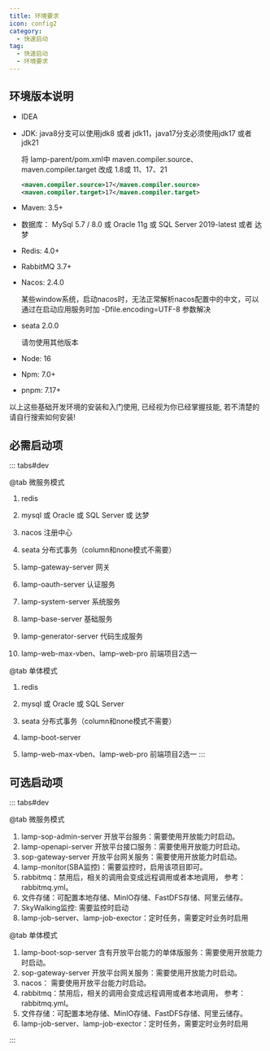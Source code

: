 ```yaml
---
title: 环境要求
icon: config2
category:
  - 快速启动
tag:
  - 快速启动
  - 环境要求
---
```


## 环境版本说明

* IDEA 

* JDK: java8分支可以使用jdk8 或者 jdk11，java17分支必须使用jdk17 或者 jdk21

  将 lamp-parent/pom.xml中 maven.compiler.source、maven.compiler.target 改成 1.8或 11、17、21

  ```xml
  <maven.compiler.source>17</maven.compiler.source>
  <maven.compiler.target>17</maven.compiler.target>
  ```

* Maven: 3.5+

* 数据库： MySql  5.7 / 8.0 或 Oracle 11g 或 SQL Server 2019-latest 或者 达梦

* Redis: 4.0+    

* RabbitMQ 3.7+  

* Nacos: 2.4.0

  某些window系统，启动nacos时，无法正常解析nacos配置中的中文，可以通过在启动应用服务时加 -Dfile.encoding=UTF-8 参数解决

* seata 2.0.0

  请勿使用其他版本

* Node:  16

* Npm: 7.0+

* pnpm: 7.17+

以上这些基础开发环境的安装和入门使用, 已经视为你已经掌握技能, 若不清楚的请自行搜索如何安装!



## 必需启动项

::: tabs#dev
<!-- 选项卡内容 -->
@tab 微服务模式

1. redis

2. mysql 或 Oracle 或 SQL Server 或 达梦

3. nacos 注册中心 

4. seata 分布式事务（column和none模式不需要）

5. lamp-gateway-server 网关

6. lamp-oauth-server 认证服务

7. lamp-system-server 系统服务

8. lamp-base-server 基础服务

9. lamp-generator-server 代码生成服务

10. lamp-web-max-vben、lamp-web-pro 前端项目2选一

<!-- 选项卡内容 -->

@tab 单体模式

1. redis

2. mysql 或 Oracle 或 SQL Server

3. seata 分布式事务（column和none模式不需要）

4. lamp-boot-server

5. lamp-web-max-vben、lamp-web-pro 前端项目2选一
:::



## 可选启动项

::: tabs#dev

@tab 微服务模式

1. lamp-sop-admin-server 开放平台服务：需要使用开放能力时启动。
2. lamp-openapi-server 开放平台接口服务：需要使用开放能力时启动。
3. sop-gateway-server 开放平台网关服务：需要使用开放能力时启动。
4. lamp-monitor(SBA监控)：需要监控时，启用该项目即可。
5. rabbitmq：禁用后，相关的调用会变成远程调用或者本地调用， 参考：rabbitmq.yml。
6. 文件存储：可配置本地存储、MinIO存储、FastDFS存储、阿里云储存。
7. SkyWalking监控:  需要监控时启动
8. lamp-job-server、lamp-job-exector：定时任务，需要定时业务时启用

@tab 单体模式

1. lamp-boot-sop-server  含有开放平台能力的单体版服务：需要使用开放能力时启动。
2. sop-gateway-server 开放平台网关服务：需要使用开放能力时启动。
3. nacos： 需要使用开放平台能力时启动。
4. rabbitmq：禁用后，相关的调用会变成远程调用或者本地调用， 参考：rabbitmq.yml。
5. 文件存储：可配置本地存储、MinIO存储、FastDFS存储、阿里云储存。
6. lamp-job-server、lamp-job-exector：定时任务，需要定时业务时启用

:::

